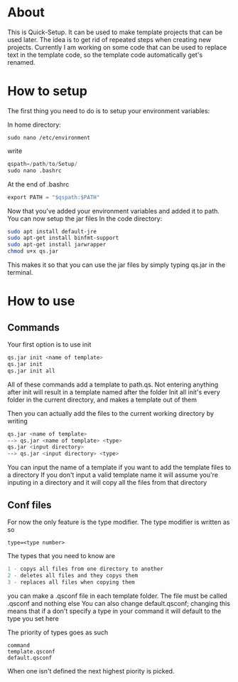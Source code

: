 # About

This is Quick-Setup. It can be used to make template projects that can be used later. The idea is to get rid of repeated steps when creating new projects.
Currently I am working on some code that can be used to replace text in the template code, so the template code automatically get's renamed.

# How to setup

The first thing you need to do is to setup your environment variables:

In home directory:
    
    sudo nano /etc/environment

write
```python
qspath=/path/to/Setup/
sudo nano .bashrc
```
At the end of .bashrc
```python
export PATH = "$qspath:$PATH"
```
Now that you've added your environment variables and added it to path. You can now setup the jar files
In the code directory:
```bash
sudo apt install default-jre
sudo apt-get install binfmt-support
sudo apt-get install jarwrapper
chmod u+x qs.jar
```
This makes it so that you can use the jar files by simply typing qs.jar in the terminal.

# How to use
## Commands
 Your first option is to use init
 ```bash
qs.jar init <name of template>
qs.jar init
qs.jar init all
```
All of these commands add a template to path.qs. 
Not entering anything after init will result in a template named after the folder
Init all init's every folder in the current directory, and makes a template out of them

Then you can actually add the files to the current working directory by writing
```bash
qs.jar <name of template>
--> qs.jar <name of template> <type>
qs.jar <input directory>
--> qs.jar <input directory> <type>
```
You can input the name of a template if you want to add the template files to a directory
If you don't input a valid template name it will assume you're inputing in a directory and it will copy all the files from that directory

## Conf files
For now the only feature is the type modifier.
The type modifier is written as so

    type=<type number>
The types that you need to know are
```c
1 - copys all files from one directory to another
2 - deletes all files and they copys them
3 - replaces all files when copying them
```

you can make a .qsconf file in each template folder. The file must be called .qsconf and nothing else
You can also change default.qsconf; changing this means that if a don't specify a type in your command it will default to the type you set here

The priority of types goes as such

    command
    template.qsconf
    default.qsconf

When one isn't defined the next highest piority is picked.